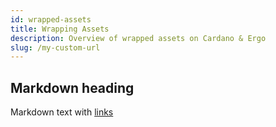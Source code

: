 ```yaml
---
id: wrapped-assets
title: Wrapping Assets
description: Overview of wrapped assets on Cardano & Ergo
slug: /my-custom-url
---
```


## Markdown heading

Markdown text with [links](./hello.md)